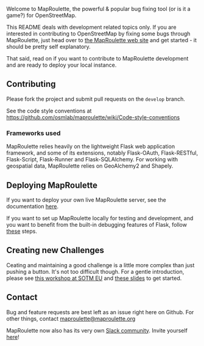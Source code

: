 Welcome to MapRoulette, the powerful & popular bug fixing tool (or is it a game?) for OpenStreetMap.

This README deals with development related topics only. If you are interested in contributing to OpenStreetMap by fixing some bugs through MapRoulette, just head over to [the MapRoulette web site](http://maproulette.org) and get started - it should be pretty self explanatory.

That said, read on if you want to contribute to MapRoulette development and are ready to deploy your local instance.

## Contributing

Please fork the project and submit pull requests on the `develop` branch.

See the code style conventions at https://github.com/osmlab/maproulette/wiki/Code-style-conventions

### Frameworks used

MapRoulette relies heavily on the lightweight Flask web application framework, and some of its extensions, notably Flask-OAuth, Flask-RESTful, Flask-Script, Flask-Runner and Flask-SQLAlchemy. For working with geospatial data, MapRoulette relies on GeoAlchemy2 and Shapely.

## Deploying MapRoulette

If you want to deploy your own live MapRoulette server, see the documentation [here](https://github.com/osmlab/maproulette/wiki/Maproulette-Instance-Quickstart-Guide).

If you want to set up MapRoulette locally for testing and development, and you want to benefit from the built-in debugging features of Flask, follow [these](https://github.com/osmlab/maproulette/wiki/Run-A-MapRoulette-Development-Server-Locally) steps.

## Creating new Challenges
Ceating and maintaining a good challenge is a little more complex than just pushing a button. It's not too difficult though. For a gentle introduction, please see [this workshop at SOTM EU](http://sotm-eu.org/en/slots/39) and [these slides](https://docs.google.com/presentation/d/1bl0WJ3iBjMH0AwTsOPu8sHeaInd1w-KXk_QXaEFSVFo/edit?usp=sharing) to get started.

## Contact

Bug and feature requests are best left as an issue right here on Github. For other things, contact maproulette@maproulette.org

MapRoulette now also has its very own [Slack community](http://maproulette.slack.com). Invite yourself [here](https://maproulette-slack-selfinvite.herokuapp.com)!
